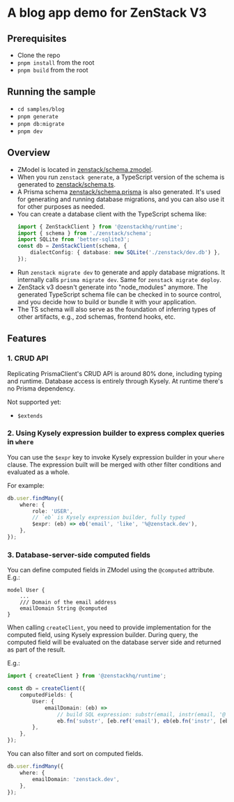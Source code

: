 # A blog app demo for ZenStack V3

## Prerequisites

- Clone the repo
- `pnpm install` from the root
- `pnpm build` from the root

## Running the sample

- `cd samples/blog`
- `pnpm generate`
- `pnpm db:migrate`
- `pnpm dev`

## Overview

- ZModel is located in [zenstack/schema.zmodel](./zenstack/schema.zmodel).
- When you run `zenstack generate`, a TypeScript version of the schema is generated to [zenstack/schema.ts](./zenstack/schema.ts).
- A Prisma schema [zenstack/schema.prisma](./zenstack/schema.prisma) is also generated. It's used for generating and running database migrations, and you can also use it for other purposes as needed.
- You can create a database client with the TypeScript schema like:
    ```ts
    import { ZenStackClient } from '@zenstackhq/runtime';
    import { schema } from './zenstack/schema';
    import SQLite from 'better-sqlite3';
    const db = ZenStackClient(schema, {
        dialectConfig: { database: new SQLite('./zenstack/dev.db') },
    });
    ```
- Run `zenstack migrate dev` to generate and apply database migrations. It internally calls `prisma migrate dev`. Same for `zenstack migrate deploy`.
- ZenStack v3 doesn't generate into "node_modules" anymore. The generated TypeScript schema file can be checked in to source control, and you decide how to build or bundle it with your application.
- The TS schema will also serve as the foundation of inferring types of other artifacts, e.g., zod schemas, frontend hooks, etc.

## Features

### 1. CRUD API

Replicating PrismaClient's CRUD API is around 80% done, including typing and runtime. Database access is entirely through Kysely. At runtime there's no Prisma dependency.

Not supported yet:

- `$extends`

### 2. Using Kysely expression builder to express complex queries in `where`

You can use the `$expr` key to invoke Kysely expression builder in your `where` clause. The expression built will be merged with other filter conditions and evaluated as a whole.

For example:

```ts
db.user.findMany({
    where: {
        role: 'USER',
        // `eb` is Kysely expression builder, fully typed
        $expr: (eb) => eb('email', 'like', '%@zenstack.dev'),
    },
});
```

### 3. Database-server-side computed fields

You can define computed fields in ZModel using the `@computed` attribute. E.g.:

```prisma
model User {
    ...
    /// Domain of the email address
    emailDomain String @computed
}
```

When calling `createClient`, you need to provide implementation for the computed field, using Kysely expression builder. During query, the computed field will be evaluated on the database server side and returned as part of the result.

E.g.:

```ts
import { createClient } from '@zenstackhq/runtime';

const db = createClient({
    computedFields: {
        User: {
            emailDomain: (eb) =>
                // build SQL expression: substr(email, instr(email, '@') + 1)
                eb.fn('substr', [eb.ref('email'), eb(eb.fn('instr', [eb.ref('email'), eb.val('@')]), '+', 1)]),
        },
    },
});
```

You can also filter and sort on computed fields.

```ts
db.user.findMany({
    where: {
        emailDomain: 'zenstack.dev',
    },
});
```
